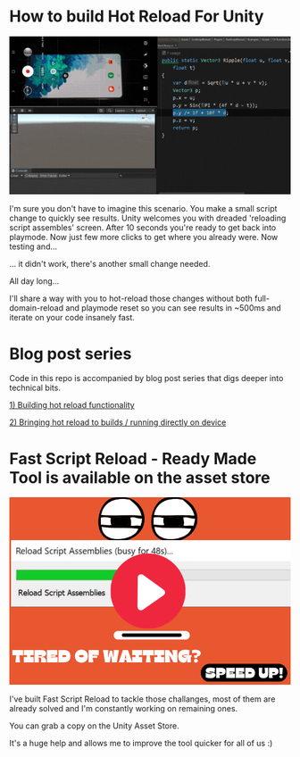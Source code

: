 ﻿# How to build Hot Reload For Unity
[![Hot Reload For Unity - How To Build](_github/how-to-build-hot-reload-functionality-for-unity.gif)](https://immersivevrtools.com/redirect/fast-script-reload/github--how-to-build-hot-reload-for-unity-repo/blog-post "View Blog Post")

I'm sure you don't have to imagine this scenario. You make a small script change to quickly see results. Unity welcomes you with dreaded 'reloading script assembles' screen. After 10 seconds you're ready to get back into playmode. Now just few more clicks to get where you already were. Now testing and...

... it didn't work, there's another small change needed.

All day long...

I'll share a way with you to hot-reload those changes without both full-domain-reload and playmode reset so you can see results in ~500ms and iterate on your code insanely fast.

# Blog post series
Code in this repo is accompanied by blog post series that digs deeper into technical bits.

[1) Building hot reload functionality](https://immersivevrtools.com/Blog/how-to-build-hot-reload-functionality-for-unity)

[2) Bringing hot reload to builds / running directly on device](https://immersivevrtools.com/Blog/how-to-build-unity-hot-reload-on-device)

# Fast Script Reload - Ready Made Tool is available on the asset store
[![Fast Script Reload](_github/yt-link-thumb.png)](https://youtu.be/aIHnp5_JD68 "Play")


I've built Fast Script Reload to tackle those challanges, most of them are already solved and I'm constantly working on remaining ones.

You can grab a copy on the Unity Asset Store.

It's a huge help and allows me to improve the tool quicker for all of us :)